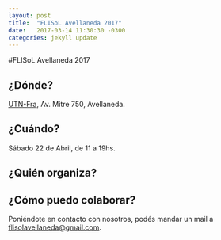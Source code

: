 ```yaml
---
layout: post
title:  "FLISoL Avellaneda 2017"
date:   2017-03-14 11:30:30 -0300
categories: jekyll update
---
```

#FLISoL Avellaneda 2017

## ¿Dónde?

[UTN-Fra](http://www.fra.utn.edu.ar/), Av. Mitre 750, Avellaneda.

## ¿Cuándo?

Sábado 22 de Abril, de 11 a 19hs.

## ¿Quién organiza?

## ¿Cómo puedo colaborar?

Poniéndote en contacto con nosotros, podés mandar un mail a flisolavellaneda@gmail.com.
